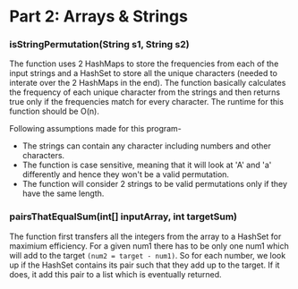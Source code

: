 # Part 2: Arrays & Strings

### isStringPermutation(String s1, String s2)
The function uses 2 HashMaps to store the frequencies from each of the input strings and a HashSet to store all the unique characters (needed to interate over the 2 HashMaps in the end). The function basically calculates the frequency of each unique character from the strings and then returns true only if the frequencies match for every character. The runtime for this function should be O(n).

Following assumptions made for this program-
- The strings can contain any character including numbers and other characters.
- The function is case sensitive, meaning that it will look at 'A' and 'a' differently and hence they won't be a valid permutation.
- The function will consider 2 strings to be valid permutations only if they have the same length.



### pairsThatEqualSum(int[] inputArray, int targetSum)
The function first transfers all the integers from the array to a HashSet for maximium efficiency. For a given num1 there has to be only one num1 which will add to the target `(num2 = target - num1)`. So for each number, we look up if the HashSet contains its pair such that they add up to the target. If it does, it add this pair to a list which is eventually returned.
